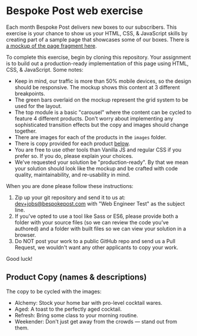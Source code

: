 # Bespoke Post web exercise

Each month Bespoke Post delivers new boxes to our subscribers. This exercise is your chance to show us your HTML, CSS, & JavaScript skills by creating part of a sample page that showcases some of our boxes. There is [a mockup of the page fragment here](https://github.com/bespokepost/html_test/raw/master/examples/mockup.jpg).

To complete this exercise, begin by cloning this repository. Your assignment is to build out a production-ready implementation of this page using HTML, CSS, & JavaScript. Some notes:

* Keep in mind, our traffic is more than 50% mobile devices, so the design should be responsive. The mockup shows this content at 3 different breakpoints.
* The green bars overlaid on the mockup represent the grid system to be used for the layout.
* The top module is a basic "carousel" where the content can be cycled to feature 4 different products. Don't worry about implementing any sophisticated transition effects but the copy and images should change together.
* There are images for each of the products in the `images` folder.
* There is copy provided for each product [below](https://github.com/bespokepost/html_test#product-copy-names--descriptions).
* You are free to use other tools than Vanilla JS and regular CSS if you prefer so. If you do, please explain your choices.
* We've requested your solution be "production-ready". By that we mean your solution should look like the mockup and be crafted with code quality, maintainability, and re-usability in mind.

When you are done please follow these instructions:

1. Zip up your git repository and send it to us at: dev+jobs@bespokepost.com with "Web Engineer Test" as the subject line.
2. If you've opted to use a tool like Sass or ES6, please provide both a folder with your source files (so we can review the code you’ve authored) and a folder with built files so we can view your solution in a browser.
3. Do NOT post your work to a public GitHub repo and send us a Pull Request, we wouldn't want any other applicants to copy your work.

Good luck!



## Product Copy (names & descriptions)

The copy to be cycled with the images:

* Alchemy: Stock your home bar with pro-level cocktail wares.
* Aged: A toast to the perfectly aged cocktail.
* Refresh: Bring some class to your morning routine.
* Weekender: Don't just get away from the crowds — stand out from them.
